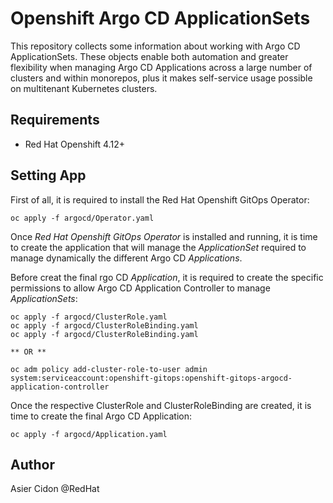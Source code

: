 # Openshift Argo CD ApplicationSets

This repository collects some information about working with Argo CD ApplicationSets. These objects enable both automation and greater flexibility when managing Argo CD Applications across a large number of clusters and within monorepos, plus it makes self-service usage possible on multitenant Kubernetes clusters.

## Requirements

- Red Hat Openshift 4.12+

## Setting App

First of all, it is required to install the Red Hat Openshift GitOps Operator:

```$bash
oc apply -f argocd/Operator.yaml
```

Once _Red Hat Openshift GitOps Operator_ is installed and running, it is time to create the application that will manage the _ApplicationSet_ required to manage dynamically the different Argo CD _Applications_. 

Before creat the final rgo CD _Application_, it is required to create the specific permissions to allow Argo CD Application Controller to manage _ApplicationSets_:

```$bash
oc apply -f argocd/ClusterRole.yaml
oc apply -f argocd/ClusterRoleBinding.yaml
oc apply -f argocd/ClusterRoleBinding.yaml

** OR **

oc adm policy add-cluster-role-to-user admin system:serviceaccount:openshift-gitops:openshift-gitops-argocd-application-controller
```

Once the respective ClusterRole and ClusterRoleBinding are created, it is time to create the final Argo CD Application:

```$bash
oc apply -f argocd/Application.yaml
```

## Author

Asier Cidon @RedHat
